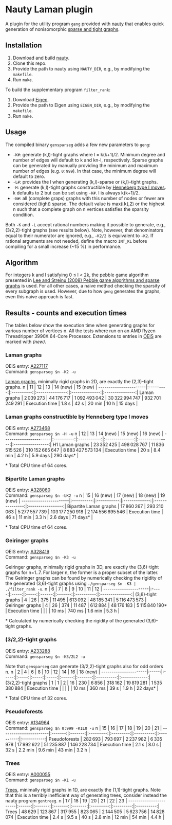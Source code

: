 # Nauty Laman plugin
A plugin for the utility program `geng` provided with [nauty](http://pallini.di.uniroma1.it/) that enables quick generation of nonisomorphic [sparse and tight graphs](https://en.wikipedia.org/wiki/Dense_graph#Sparse_and_tight_graphs).


## Installation
1. Download and build [nauty](http://pallini.di.uniroma1.it/).
2. Clone this repo.
3. Provide the path to nauty using `NAUTY_DIR`, e.g., by modifying the `makefile`.
4. Run `make`.

To build the supplementary program `filter_rank`:
1. Download [Eigen](https://eigen.tuxfamily.org/).
2. Provide the path to Eigen using `EIGEN_DIR`, e.g., by modifying the `makefile`.
3. Run `make`.


## Usage
The compiled binary `gensparseg` adds a few new parameters to `geng`:
* `-K#`: generate (k,l)-tight graphs where l = k(k+1)/2. Minimum degree and number of edges will default to k and kn-l, respectively. Sparse graphs can be generated by manually providing the minimum and maximum number of edges (e.g. `0:999`). In that case, the minimum degree will default to zero.
* `-L#`: provides the l when generating (k,l)-sparse or (k,l)-tight graphs.
* `-H`: generate (k,l)-tight graphs constructible by [Henneberg type I moves](https://en.wikipedia.org/wiki/Laman_graph#Henneberg_construction). k defaults to 2 but can be set using `-K#`. l is always k(k+1)/2.
* `-N#`: all (complete graps) graphs with this number of nodes or fewer are considered (tight) sparse. The default value is max(⌊k⌋,2) or the highest n such that a complete graph on n vertices satisfies the sparsity condition.

Both `-K` and `-L` accept rational numbers making it possible to generate, e.g., (3/2,2)-tight graphs (see results below). Note, however, that denominators equal to their numerator are ignored, e.g., `-K2/2` is equivalent to `-K2`. If rational arguments are not needed, define the macro `INT_KL` before compiling for a small increase (~15 %) in performance.


## Algorithm
For integers k and l satisfying 0 ≤ l < 2k, the pebble game algorithm presented in [Lee and Streinu (2008) Pebble game algorithms and sparse graphs](https://www.sciencedirect.com/science/article/pii/S0012365X07005602) is used. For all other cases, a naive method checking the sparsity of every subgraph is used. However, due to how `geng` generates the graphs, even this naive approach is fast.


## Results - counts and execution times
The tables below show the execution time when generating graphs for various number of vertices n. All the tests where run on an AMD Ryzen Threadripper 3990X 64-Core Processor. Extensions to entries in [OEIS](https://oeis.org/) are marked with *(new)*.


### Laman graphs
OEIS entry: [A227117](https://oeis.org/A227117 "Number of minimally rigid graphs in 2D on n vertices.")<br/>
Command: `gensparseg $n -K2 -u`

[Laman graphs](https://en.wikipedia.org/wiki/Laman_graph), minimally rigid graphs in 2D, are exactly the (2,3)-tight graphs.
n                      |     11    |     12     |        13       |    14 (new)    |     15 (new)    |
-----------------------|:---------:|:----------:|:---------------:|:--------------:|:---------------:|
Laman graphs           | 2 039 273 | 44 176 717 |  1 092 493 042  | 30 322 994 747 | 932 701 249 291 |
Execution time         |   1.8 s   |    42 s    |      20 min     |      10 h      |     15 days     |


### Laman graphs constructible by Henneberg type I moves
OEIS entry: [A273468](https://oeis.org/A273468 "Number of minimally rigid graphs with n vertices constructible by Henneberg type I moves.")<br/>
Command: `gensparseg $n -H -u`
n                      |     12     |      13     |    14 (new)    |     15 (new)    |      16 (new)     |
-----------------------|:----------:|:-----------:|:--------------:|:---------------:|:-----------------:|
H1 Laman graphs        | 23 352 425 | 498 028 767 | 11 836 515 526 | 310 152 665 647 | 8 883 427 573 134 |
Execution time         |    20 s    |   8.4 min   |      4.2 h     |     5.9 days    |     290 days\*    |

\* Total CPU time of 64 cores.


### Bipartite Laman graphs
OEIS entry: [A328060](https://oeis.org/A328060 "Number of bipartite Laman graphs on n vertices.")<br/>
Command: `gensparseg $n -bK2 -u`
n                      |     15     |   16 (new)  |    17 (new)   |     18 (new)    |      19 (new)     |
-----------------------|:----------:|:-----------:|:-------------:|:---------------:|:-----------------:|
Bipartite Laman graphs | 17 860 267 | 293 210 063 | 5 277 557 739 | 103 177 250 918 | 2 174 556 695 546 |
Execution time         |    46 s    |    11 min   |     3.3 h     |     2.6 days    |     71 days\*     |

\* Total CPU time of 64 cores.


### Geiringer graphs
OEIS entry: [A328419](https://oeis.org/A328419 "Number of minimally rigid graphs in 3D on n vertices.")<br/>
Command: `gensparseg $n -K3 -u`

Geiringer graphs, minimally rigid graphs in 3D, are exactly the (3,6)-tight graphs for n=1..7. For larger n, the former is a proper subset of the latter. The Geiringer graphs can be found by numerically checking the rigidity of the generated (3,6)-tight graphs using `./gensparseg $n -K3 | ./filter_rank -u`.
n                     |   6   |   7   |   8   |    9   |    10   |     11     |        12       |
----------------------|:-----:|:-----:|:-----:|:------:|:-------:|:----------:|:---------------:|
(3,6)-tight graphs    |   4   |   26  |  375  | 11 495 | 613 092 | 48 185 341 |  5 116 473 573  |
Geiringer graphs      |   4   |   26  |  374  | 11 487 | 612 884 | 48 176 183 | 5 115 840 190\* |
Execution time        |       |       |       |  10 ms |  740 ms |   1.6 min  |      5.3 h      |

\* Calculated by numerically checking the rigidity of the generated (3,6)-tight graphs.


### (3/2,2)-tight graphs
OEIS entry: [A233288](https://oeis.org/A233288 "Number of (3/2,2)-tight graphs with 2n vertices, or kinematic chains with 2n links.")<br/>
Command: `gensparseg $n -K3/2L2 -u`

Note that `gensparseg` can generate (3/2,2)-tight graphs also for odd orders n.
n                     |   2   |   4   |   6   |   8   |   10  |   12   |    14   |     16     |    18 (new)   |
----------------------|:-----:|:-----:|:-----:|:-----:|:-----:|:------:|:-------:|:----------:|:-------------:|
(3/2,2)-tight graphs  |   1   |   1   |   2   |   16  |  230  |  6 856 | 318 162 | 19 819 281 | 1 535 380 884 |
Execution time        |       |       |       |       | 10 ms | 360 ms |   39 s  |    1.9 h   |   22 days\*   |

\* Total CPU time of 32 cores.


### Pseudoforests
OEIS entry: [A134964](https://oeis.org/A134964 "Number of different unlabeled n-node graphs with at most one cycle in each connected component.")<br/>
Command: `gensparseg $n 0:999 -K1L0 -u`
n                      |    15   |    16   |     17    |     18    |     19     |     20     |      21     |
-----------------------|:-------:|:-------:|:---------:|:---------:|:----------:|:----------:|:-----------:|
Pseudoforests          | 282 693 | 793 697 | 2 237 982 | 6 335 978 | 17 992 622 | 51 235 887 | 146 228 734 |
Execution time         |  2.1 s  |  8.0 s  |    32 s   |  2.2 min  |   9.6 min  |   43 min   |    3.2 h    |


### Trees
OEIS entry: [A000055](https://oeis.org/A000055 "Number of trees with n unlabeled nodes.")<br/>
Command: `gensparseg $n -K1 -u`

[Trees](https://en.wikipedia.org/wiki/Tree_(graph_theory)), minimally rigid graphs in 1D, are exactly the (1,1)-tight graphs. Note that this is a terribly inefficient way of generating trees, consider instead the nauty program `gentreeg`.
n                      |   17   |    18   |    19   |    20   |     21    |     22    |     23     |
-----------------------|:------:|:-------:|:-------:|:-------:|:---------:|:---------:|:----------:|
Trees                  | 48 629 | 123 867 | 317 955 | 823 065 | 2 144 505 | 5 623 756 | 14 828 074 |
Execution time         |  2.4 s |  9.5 s  |   40 s  | 2.8 min |   12 min  |   54 min  |    4.4 h   |
